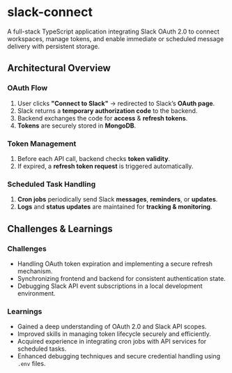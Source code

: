 # slack-connect
A full-stack TypeScript application integrating Slack OAuth 2.0 to connect workspaces, manage tokens, and enable immediate or scheduled message delivery with persistent storage.

## **Architectural Overview**

### **OAuth Flow**
1. User clicks **"Connect to Slack"** → redirected to Slack’s **OAuth page**.  
2. Slack returns a **temporary authorization code** to the backend.  
3. Backend exchanges the code for **access** & **refresh tokens**.  
4. **Tokens** are securely stored in **MongoDB**.  

### **Token Management**
1. Before each API call, backend checks **token validity**.  
2. If expired, a **refresh token request** is triggered automatically.  

### **Scheduled Task Handling**
1. **Cron jobs** periodically send Slack **messages**, **reminders**, or **updates**.  
2. **Logs** and **status updates** are maintained for **tracking & monitoring**.  


## Challenges & Learnings

### Challenges
- Handling OAuth token expiration and implementing a secure refresh mechanism.
- Synchronizing frontend and backend for consistent authentication state.
- Debugging Slack API event subscriptions in a local development environment.

### Learnings
- Gained a deep understanding of OAuth 2.0 and Slack API scopes.
- Improved skills in managing token lifecycle securely and efficiently.
- Acquired experience in integrating cron jobs with API services for scheduled tasks.
- Enhanced debugging techniques and secure credential handling using `.env` files.
